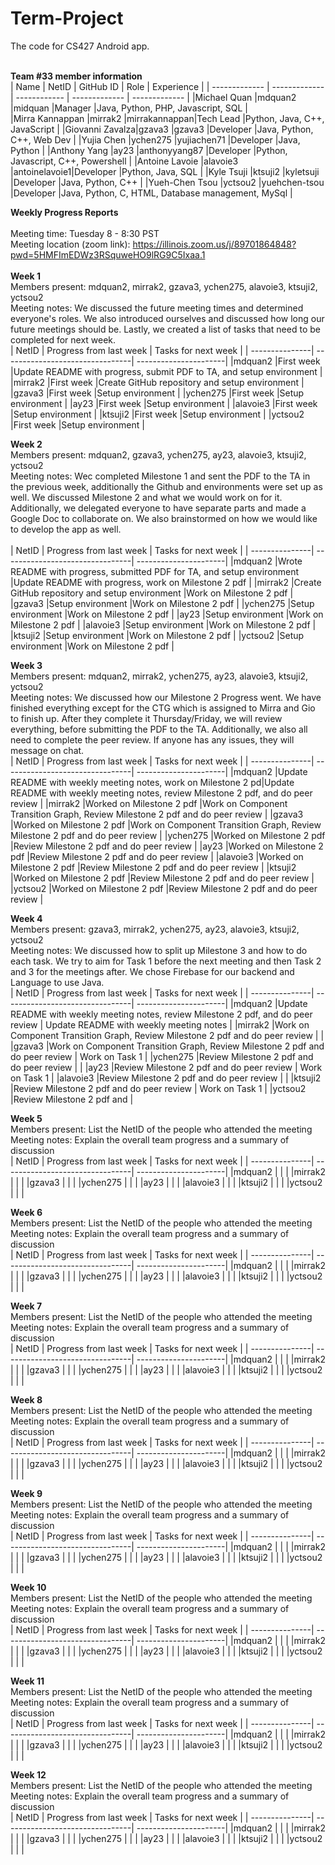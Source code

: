 # Term-Project
The code for CS427 Android app. 
<br/>
<br/>

<b>Team #33 member information</b>
<br/>
| Name           | NetID         | GitHub ID    | Role          | Experience    |
| -------------  | ------------- | ------------ | ------------- | ------------- |
|Michael Quan    |mdquan2        |midquan       |Manager        |Java, Python, PHP, Javascript, SQL                  |            
|Mirra Kannappan |mirrak2        |mirrakannappan|Tech Lead      |Python, Java, C++, JavaScript                       |
|Giovanni Zavalza|gzava3         |gzava3        |Developer      |Java, Python, C++, Web Dev                          |
|Yujia Chen      |ychen275       |yujiachen71   |Developer      |Java, Python                                        |
|Anthony Yang    |ay23           |anthonyyang87 |Developer      |Python, Javascript, C++, Powershell                 |
|Antoine Lavoie  |alavoie3       |antoinelavoie1|Developer      |Python, Java, SQL                                   |
|Kyle Tsuji      |ktsuji2        |kyletsuji     |Developer      |Java, Python, C++                                   |
|Yueh-Chen Tsou  |yctsou2        |yuehchen-tsou |Developer      |Java, Python, C, HTML, Database management, MySql   |
<br/>


<b>Weekly Progress Reports</b>
</br> 
</br>
Meeting time: Tuesday  8 - 8:30 PST
</br> 
Meeting location (zoom link): https://illinois.zoom.us/j/89701864848?pwd=5HMFImEDWz3RSquweHO9lRG9C5Ixaa.1
</br> 
</br>
<b>Week 1</b>
</br>
Members present: mdquan2, mirrak2, gzava3, ychen275, alavoie3, ktsuji2, yctsou2
</br>
Meeting notes: We discussed the future meeting times and determined everyone's roles. We also introduced ourselves and discussed how long our future meetings should be. Lastly, we created a list of tasks that need to be completed for next week.
</br>
| NetID          | Progress from last week         | Tasks for next week   |
| ---------------| --------------------------------| ----------------------|
|mdquan2         |First week                       |Update README with progress, submit PDF to TA, and setup environment |
|mirrak2         |First week                       |Create GitHub repository and setup environment                       |
|gzava3          |First week                       |Setup environment                                                    |
|ychen275        |First week                       |Setup environment                                                    |
|ay23            |First week                       |Setup environment                                                    |
|alavoie3        |First week                       |Setup environment                                                    |
|ktsuji2         |First week                       |Setup environment                                                    |
|yctsou2         |First week                       |Setup environment                                                    |
</br>


<b>Week 2</b>
</br>
Members present: mdquan2, gzava3, ychen275,  ay23, alavoie3, ktsuji2, yctsou2
</br>
Meeting notes: Wec completed Milestone 1 and sent the PDF to the TA in the previous week, additionally the Github and environments were set up as well. We discussed Milestone 2 and what we would work on for it. Additionally, we delegated everyone to have separate parts and made a Google Doc to collaborate on. We also brainstormed on how we would like to develop the app as well. 
</br>
</br>
| NetID          | Progress from last week         | Tasks for next week   |
| ---------------| --------------------------------| ----------------------|
|mdquan2         |Wrote README with progress, submitted PDF for TA, and setup environment  |Update README with progress, work on Milestone 2 pdf |
|mirrak2         |Create GitHub repository and setup environment                           |Work on Milestone 2 pdf                              |
|gzava3          |Setup environment                                                        |Work on Milestone 2 pdf                              |
|ychen275        |Setup environment                                                        |Work on Milestone 2 pdf                              |
|ay23            |Setup environment                                                        |Work on Milestone 2 pdf                              |
|alavoie3        |Setup environment                                                        |Work on Milestone 2 pdf                              |
|ktsuji2         |Setup environment                                                        |Work on Milestone 2 pdf                              |
|yctsou2         |Setup environment                                                        |Work on Milestone 2 pdf                              |
</br>



<b>Week 3</b>
</br>
Members present: mdquan2, mirrak2, ychen275,  ay23, alavoie3, ktsuji2, yctsou2
</br>
Meeting notes: We discussed how our Milestone 2 Progress went. We have finished everything except for the CTG which is assigned to Mirra and Gio to finish up. After they complete it Thursday/Friday, we will review everything, before submitting the PDF to the TA. Additionally, we also all need to complete the peer review. If anyone has any issues, they will message on chat. 
</br>
| NetID          | Progress from last week         | Tasks for next week   |
| ---------------| --------------------------------| ----------------------|
|mdquan2         |Update README with weekly meeting notes, work on Milestone 2 pd|Update README with weekly meeting notes, review Milestone 2 pdf, and do peer review			|
|mirrak2         |Worked on Milestone 2 pdf								                       |Work on Component Transition Graph, Review Milestone 2 pdf and do peer review						|
|gzava3          |Worked on Milestone 2 pdf								                       |Work on Component Transition Graph, Review Milestone 2 pdf and do peer review						|
|ychen275        |Worked on Milestone 2 pdf								                       |Review Milestone 2 pdf and do peer review						                                    |
|ay23            |Worked on Milestone 2 pdf								                       |Review Milestone 2 pdf and do peer review						                                    |
|alavoie3        |Worked on Milestone 2 pdf								                       |Review Milestone 2 pdf and do peer review						                                    |
|ktsuji2         |Worked on Milestone 2 pdf								                       |Review Milestone 2 pdf and do peer review						                                    |
|yctsou2         |Worked on Milestone 2 pdf								                       |Review Milestone 2 pdf and do peer review						                                    |
</br>

<b>Week 4</b>
</br>
Members present: gzava3, mirrak2, ychen275,  ay23, alavoie3, ktsuji2, yctsou2
</br>
Meeting notes: We discussed how to split up Milestone 3 and how to do each task. We try to aim for Task 1 before the next meeting and then Task 2 and 3 for the meetings after. We chose Firebase for our backend and Language to use Java.
</br>
| NetID          | Progress from last week         | Tasks for next week   |
| ---------------| --------------------------------| ----------------------|
|mdquan2         |Update README with weekly meeting notes, review Milestone 2 pdf, and do peer review			| Update README with weekly meeting notes      |
|mirrak2         |Work on Component Transition Graph, Review Milestone 2 pdf and do peer review						|                                              |
|gzava3          |Work on Component Transition Graph, Review Milestone 2 pdf and do peer review						| Work on Task 1                               |
|ychen275        |Review Milestone 2 pdf and do peer review						                                    |                                              |
|ay23            |Review Milestone 2 pdf and do peer review						                                    | Work on Task 1                               |
|alavoie3        |Review Milestone 2 pdf and do peer review						                                    |                                              |
|ktsuji2         |Review Milestone 2 pdf and do peer review						                                    | Work on Task 1                               |
|yctsou2         |Review Milestone 2 pdf and 																		|
</br>


<b>Week 5</b>
</br>
Members present: List the NetID of the people who attended the meeting
</br>
Meeting notes: Explain the overall team progress and a summary of discussion
</br>
| NetID          | Progress from last week         | Tasks for next week   |
| ---------------| --------------------------------| ----------------------|
|mdquan2         |								                 |					             |
|mirrak2         |								                 |					             |
|gzava3          |								                 |					             |
|ychen275        |								                 |					             |
|ay23            |								                 |					             |
|alavoie3        |								                 |					             |
|ktsuji2         |								                 |					             |
|yctsou2         |								                 |					             |
</br>


<b>Week 6</b>
</br>
Members present: List the NetID of the people who attended the meeting
</br>
Meeting notes: Explain the overall team progress and a summary of discussion
</br>
| NetID          | Progress from last week         | Tasks for next week   |
| ---------------| --------------------------------| ----------------------|
|mdquan2         |								                 |					             |
|mirrak2         |								                 |					             |
|gzava3          |								                 |					             |
|ychen275        |								                 |					             |
|ay23            |								                 |					             |
|alavoie3        |								                 |					             |
|ktsuji2         |								                 |					             |
|yctsou2         |								                 |					             |
</br>


<b>Week 7</b>
</br>
Members present: List the NetID of the people who attended the meeting
</br>
Meeting notes: Explain the overall team progress and a summary of discussion
</br>
| NetID          | Progress from last week         | Tasks for next week   |
| ---------------| --------------------------------| ----------------------|
|mdquan2         |								                 |					             |
|mirrak2         |								                 |					             |
|gzava3          |								                 |					             |
|ychen275        |								                 |					             |
|ay23            |								                 |					             |
|alavoie3        |								                 |					             |
|ktsuji2         |								                 |					             |
|yctsou2         |								                 |					             |
</br>


<b>Week 8</b>
</br>
Members present: List the NetID of the people who attended the meeting
</br>
Meeting notes: Explain the overall team progress and a summary of discussion
</br>
| NetID          | Progress from last week         | Tasks for next week   |
| ---------------| --------------------------------| ----------------------|
|mdquan2         |								                 |					             |
|mirrak2         |								                 |					             |
|gzava3          |								                 |					             |
|ychen275        |								                 |					             |
|ay23            |								                 |					             |
|alavoie3        |								                 |					             |
|ktsuji2         |								                 |					             |
|yctsou2         |								                 |					             |
</br>


<b>Week 9</b>
</br>
Members present: List the NetID of the people who attended the meeting
</br>
Meeting notes: Explain the overall team progress and a summary of discussion
</br>
| NetID          | Progress from last week         | Tasks for next week   |
| ---------------| --------------------------------| ----------------------|
|mdquan2         |								                 |					             |
|mirrak2         |								                 |					             |
|gzava3          |								                 |					             |
|ychen275        |								                 |					             |
|ay23            |								                 |					             |
|alavoie3        |								                 |					             |
|ktsuji2         |								                 |					             |
|yctsou2         |								                 |					             |
</br>


<b>Week 10</b>
</br>
Members present: List the NetID of the people who attended the meeting
</br>
Meeting notes: Explain the overall team progress and a summary of discussion
</br>
| NetID          | Progress from last week         | Tasks for next week   |
| ---------------| --------------------------------| ----------------------|
|mdquan2         |								                 |					             |
|mirrak2         |								                 |					             |
|gzava3          |								                 |					             |
|ychen275        |								                 |					             |
|ay23            |								                 |					             |
|alavoie3        |								                 |					             |
|ktsuji2         |								                 |					             |
|yctsou2         |								                 |					             |
</br>


<b>Week 11</b>
</br>
Members present: List the NetID of the people who attended the meeting
</br>
Meeting notes: Explain the overall team progress and a summary of discussion
</br>
| NetID          | Progress from last week         | Tasks for next week   |
| ---------------| --------------------------------| ----------------------|
|mdquan2         |								                 |					             |
|mirrak2         |								                 |					             |
|gzava3          |								                 |					             |
|ychen275        |								                 |					             |
|ay23            |								                 |					             |
|alavoie3        |								                 |					             |
|ktsuji2         |								                 |					             |
|yctsou2         |								                 |					             |
</br>


<b>Week 12</b>
</br>
Members present: List the NetID of the people who attended the meeting
</br>
Meeting notes: Explain the overall team progress and a summary of discussion
</br>
| NetID          | Progress from last week         | Tasks for next week   |
| ---------------| --------------------------------| ----------------------|
|mdquan2         |								                 |					             |
|mirrak2         |								                 |					             |
|gzava3          |								                 |					             |
|ychen275        |								                 |					             |
|ay23            |								                 |					             |
|alavoie3        |								                 |					             |
|ktsuji2         |								                 |					             |
|yctsou2         |								                 |					             |
</br>
